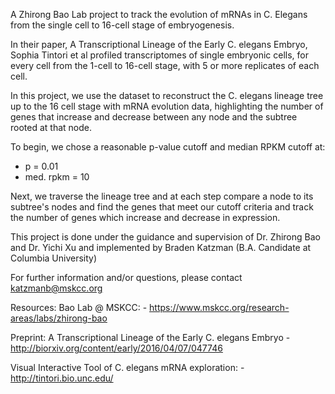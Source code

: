 A Zhirong Bao Lab project to track the evolution of mRNAs in C. Elegans from the single cell to 16-cell stage of embryogenesis. 

In their paper, A Transcriptional Lineage of the Early C. elegans Embryo, Sophia Tintori et al profiled transcriptomes of single embryonic cells, for every cell from the 1-cell to 16-cell stage, with 5 or more replicates of each cell. 

In this project, we use the dataset to reconstruct the C. elegans lineage tree up to the 16 cell stage with mRNA evolution data, highlighting the number of genes that increase and decrease between any node and the subtree rooted at that node.

To begin, we chose a reasonable p-value cutoff and median RPKM cutoff at:
- p = 0.01
- med. rpkm = 10

Next, we traverse the lineage tree and at each step compare a node to its subtree's nodes and find the genes that meet our cutoff criteria and track the number of genes which increase and decrease in expression.

This project is done under the guidance and supervision of Dr. Zhirong Bao and Dr. Yichi Xu and implemented by Braden Katzman (B.A. Candidate at Columbia University)


For further information and/or questions, please contact katzmanb@mskcc.org

Resources:
Bao Lab @ MSKCC:
	- https://www.mskcc.org/research-areas/labs/zhirong-bao

Preprint: A Transcriptional Lineage of the Early C. elegans Embryo
	- http://biorxiv.org/content/early/2016/04/07/047746

Visual Interactive Tool of C. elegans mRNA exploration:
	- http://tintori.bio.unc.edu/